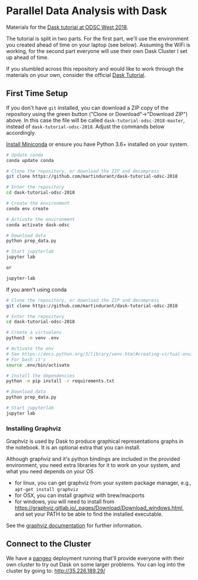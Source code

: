 # Parallel Data Analysis with Dask

Materials for the [Dask tutorial at ODSC West 2018](https://odsc.com/training/portfolio/cloud-native-data-science-with-dask).

The tutorial is split in two parts. For the first part, we'll use the
environment you created ahead of time on your laptop (see below). Assuming the
WiFi is working, for the second part everyone will use their own Dask Cluster I
set up ahead of time.

If you stumbled across this repository and would like to work through the
materials on your own, consider the official [Dask
Tutorial](https://github.com/dask/dask-tutorial).

## First Time Setup

If you don't have `git` installed, you can download a ZIP copy of the repository using the green button 
("Clone or Download"->"Download ZIP") above.
In this case the file will be called `dask-tutorial-odsc-2018-master`, instead of `dask-tutorial-odsc-2018`.
Adjust the commands below accordingly.

[Install Miniconda](https://conda.io/miniconda.html) or ensure you have Python 3.6+ installed on your system.

```bash
# Update conda
conda update conda

# Clone the repository, or download the ZIP and decompress
git clone https://github.com/martindurant/dask-tutorial-odsc-2018

# Enter the repository
cd dask-tutorial-odsc-2018

# Create the environment
conda env create

# Activate the environment
conda activate dask-odsc

# Download data
python prep_data.py

# Start jupyterlab
jupyter lab

or

jupyter-lab
```

If you aren't using conda

```bash
# Clone the repository, or download the ZIP and decompress
git clone https://github.com/martindurant/dask-tutorial-odsc-2018

# Enter the repository
cd dask-tutorial-odsc-2018

# Create a virtualenv
python3 -m venv .env

# Activate the env
# See https://docs.python.org/3/library/venv.html#creating-virtual-environments
# For bash it's
source .env/bin/activate

# Install the dependencies
python -m pip install -r requirements.txt

# Download data
python prep_data.py

# Start jupyterlab
jupyter lab
```

### Installing Graphviz

Graphviz is used by Dask to produce graphical representations graphs in the
notebook. It is an optional extra that you can install.

Although graphviz and it's python bindings are included in the provided
environment, you need extra libraries for it to work on your system, and what
you need depends on your OS

- for linux, you can get graphviz from your
  system package manager, e.g., `apt-get install graphviz`
- for OSX, you can install graphviz with  brew/macports
- for windows, you will need to install from
  https://graphviz.gitlab.io/_pages/Download/Download_windows.html, and set your
  PATH to be able to find the installed executable.

See the [graphviz documentation](https://graphviz.gitlab.io/download/) for further information. 

## Connect to the Cluster

We have a [pangeo](https://github.com/pangeo-data/pangeo) deployment running that'll provide everyone with their own 
cluster to try out Dask on some larger problems.
You can log into the cluster by going to: http://35.226.189.29/
